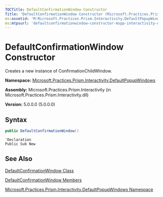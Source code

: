 ```yaml
---
TOCTitle: DefaultConfirmationWindow Constructor
Title: 'DefaultConfirmationWindow Constructor (Microsoft.Practices.Prism.Interactivity.DefaultPopupWindows)'
ms:assetid: 'M:Microsoft.Practices.Prism.Interactivity.DefaultPopupWindows.DefaultConfirmationWindow.\#ctor'
ms:mtpsurl: 'defaultconfirmationwindow-constructor-mspp-interactivity-defaultpopupwindows.md'
---
```



# DefaultConfirmationWindow Constructor

Creates a new instance of ConfirmationChildWindow.

**Namespace:** [Microsoft.Practices.Prism.Interactivity.DefaultPopupWindows](/patterns-practices/reference/mspp-interactivity-defaultpopupwindows-namespace)

**Assembly:** Microsoft.Practices.Prism.Interactivity (in Microsoft.Practices.Prism.Interactivity.dll)

**Version:** 5.0.0.0 (5.0.0.0)

## Syntax

```C#
public DefaultConfirmationWindow()
```
```VB
'Declaration
Public Sub New
```

## See Also

[DefaultConfirmationWindow Class](/patterns-practices/reference/defaultconfirmationwindow-class-mspp-interactivity-defaultpopupwindows)

[DefaultConfirmationWindow Members](/patterns-practices/reference/defaultconfirmationwindow-members-mspp-interactivity-defaultpopupwindows)

[Microsoft.Practices.Prism.Interactivity.DefaultPopupWindows Namespace](/patterns-practices/reference/mspp-interactivity-defaultpopupwindows-namespace)
